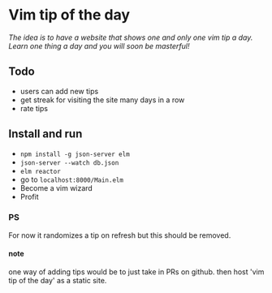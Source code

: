 # Vim tip of the day
*The idea is to have a website that shows one and only one vim tip a day.
Learn one thing a day and you will soon be masterful!*

## Todo
* users can add new tips
* get streak for visiting the site many days in a row
* rate tips

## Install and run
* `npm install -g json-server elm`
* `json-server --watch db.json`
* `elm reactor`
* go to `localhost:8000/Main.elm`
* Become a vim wizard
* Profit

### PS
For now it randomizes a tip on refresh but this should be removed.

#### note
one way of adding tips would be to just take in PRs on github.
then host 'vim tip of the day' as a static site.
